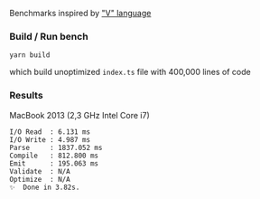 Benchmarks inspired by ["V" language](https://github.com/vlang-io/V/blob/master/website/compilation_speed_test_gen.v)

### Build / Run bench

```
yarn build
```

which build unoptimized `index.ts` file with 400,000 lines of code

### Results

MacBook 2013 (2,3 GHz Intel Core i7)

```
I/O Read  : 6.131 ms
I/O Write : 4.987 ms
Parse     : 1837.052 ms
Compile   : 812.800 ms
Emit      : 195.063 ms
Validate  : N/A
Optimize  : N/A
✨  Done in 3.82s.
```
